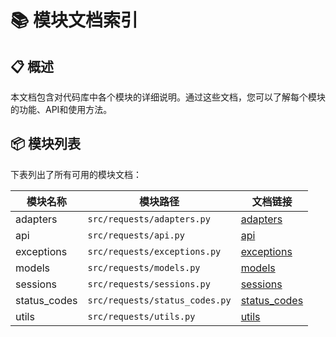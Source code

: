 # 📚 模块文档索引


## 📋 概述


本文档包含对代码库中各个模块的详细说明。通过这些文档，您可以了解每个模块的功能、API和使用方法。


## 📦 模块列表


下表列出了所有可用的模块文档：


| 模块名称 | 模块路径 | 文档链接 |
|---|---|---|
| adapters | `src/requests/adapters.py` | [adapters](./adapters.md) |
| api | `src/requests/api.py` | [api](./api.md) |
| exceptions | `src/requests/exceptions.py` | [exceptions](./exceptions.md) |
| models | `src/requests/models.py` | [models](./models.md) |
| sessions | `src/requests/sessions.py` | [sessions](./sessions.md) |
| status_codes | `src/requests/status_codes.py` | [status_codes](./status_codes.md) |
| utils | `src/requests/utils.py` | [utils](./utils.md) |

